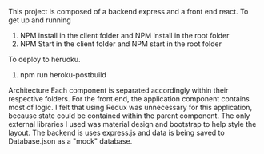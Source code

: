 This project is composed of a backend express and a front end react. 
To get up and running 
1. NPM install in the client folder and NPM install in the root folder 
2. NPM Start in the client folder and NPM start in the root folder 

To deploy to heruoku. 
1. npm run heroku-postbuild


Architecture 
Each component is separated accordingly within their respective folders. For the front end, the application component contains most of logic.  I felt that using Redux was unnecessary for this application, because state could be contained within the parent component.  The only external libraries I used was material design and bootstrap to help style the layout. The backend is uses express.js and data is being saved to Database.json as a "mock" database. 